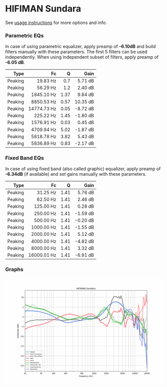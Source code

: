 # HIFIMAN Sundara
See [usage instructions](https://github.com/jaakkopasanen/AutoEq#usage) for more options and info.

### Parametric EQs
In case of using parametric equalizer, apply preamp of **-6.10dB** and build filters manually
with these parameters. The first 5 filters can be used independently.
When using independent subset of filters, apply preamp of **-6.05 dB**.

| Type    | Fc          |    Q | Gain     |
|--------:|------------:|-----:|---------:|
| Peaking | 19.83 Hz    | 0.7  | 5.71 dB  |
| Peaking | 56.29 Hz    | 1.2  | 2.40 dB  |
| Peaking | 1845.10 Hz  | 1.37 | 9.84 dB  |
| Peaking | 8850.53 Hz  | 0.57 | 10.35 dB |
| Peaking | 14774.73 Hz | 0.05 | -8.72 dB |
| Peaking | 225.22 Hz   | 1.45 | -1.80 dB |
| Peaking | 1576.91 Hz  | 0.03 | 0.45 dB  |
| Peaking | 4709.94 Hz  | 5.02 | -1.87 dB |
| Peaking | 5818.78 Hz  | 3.82 | 5.43 dB  |
| Peaking | 5836.89 Hz  | 0.83 | -2.17 dB |

### Fixed Band EQs
In case of using fixed band (also called graphic) equalizer, apply preamp of **-6.34dB**
(if available) and set gains manually with these parameters.

| Type    | Fc          |    Q | Gain     |
|--------:|------------:|-----:|---------:|
| Peaking | 31.25 Hz    | 1.41 | 5.76 dB  |
| Peaking | 62.50 Hz    | 1.41 | 2.46 dB  |
| Peaking | 125.00 Hz   | 1.41 | 0.28 dB  |
| Peaking | 250.00 Hz   | 1.41 | -1.59 dB |
| Peaking | 500.00 Hz   | 1.41 | -0.20 dB |
| Peaking | 1000.00 Hz  | 1.41 | -1.55 dB |
| Peaking | 2000.00 Hz  | 1.41 | 5.12 dB  |
| Peaking | 4000.00 Hz  | 1.41 | -4.82 dB |
| Peaking | 8000.00 Hz  | 1.41 | 3.32 dB  |
| Peaking | 16000.01 Hz | 1.41 | -6.91 dB |

### Graphs
![](./HIFIMAN%20Sundara.png)